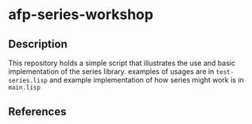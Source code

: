 # afp-series-workshop

## Description

This repository holds a simple script that illustrates the use and basic implementation of the series
library. examples of usages are in `test-series.lisp` and example implementation of how series might 
work is in `main.lisp`

## References
